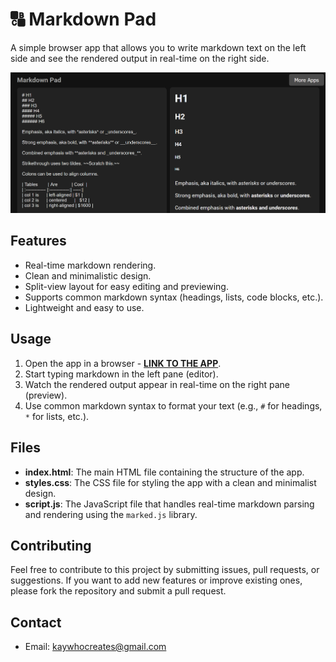 # 🔠 Markdown Pad

A simple browser app that allows you to write markdown text on the left side and see the rendered output in real-time on the right side.

[![App Image](Non-App/App%20Image.png)](https://kay-who-codes.github.io/Markdown-Pad)

## Features

- Real-time markdown rendering.
- Clean and minimalistic design.
- Split-view layout for easy editing and previewing.
- Supports common markdown syntax (headings, lists, code blocks, etc.).
- Lightweight and easy to use.

## Usage

1. Open the app in a browser - **[LINK TO THE APP](https://kay-who-codes.github.io/Markdown-Pad)**.
2. Start typing markdown in the left pane (editor).
3. Watch the rendered output appear in real-time on the right pane (preview).
4. Use common markdown syntax to format your text (e.g., `#` for headings, `*` for lists, etc.).

## Files

- **index.html**: The main HTML file containing the structure of the app.
- **styles.css**: The CSS file for styling the app with a clean and minimalist design.
- **script.js**: The JavaScript file that handles real-time markdown parsing and rendering using the `marked.js` library.

## Contributing

Feel free to contribute to this project by submitting issues, pull requests, or suggestions. If you want to add new features or improve existing ones, please fork the repository and submit a pull request.

## Contact

- Email: [kaywhocreates@gmail.com](mailto:kaywhocreates@gmail.com)
